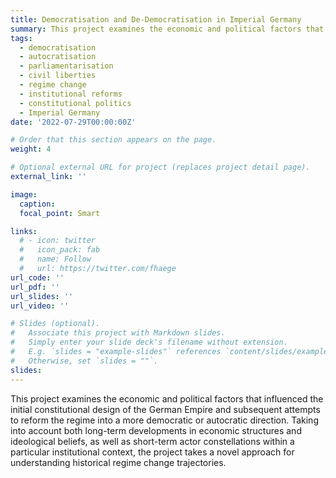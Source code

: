 ```yaml
---
title: Democratisation and De-Democratisation in Imperial Germany
summary: This project examines the economic and political factors that influenced the initial constitutional design of the German Empire and subsequent attempts to reform the regime into a more democratic or autocratic direction. Taking into account both long-term developments in economic structures and ideological beliefs, as well as short-term actor constellations within a particular institutional context, the project takes a novel approach for understanding historical regime change trajectories.
tags:
  - democratisation
  - autocratisation
  - parliamentarisation
  - civil liberties
  - regime change
  - institutional reforms
  - constitutional politics
  - Imperial Germany
date: '2022-07-29T00:00:00Z'

# Order that this section appears on the page.
weight: 4

# Optional external URL for project (replaces project detail page).
external_link: ''

image:
  caption: 
  focal_point: Smart

links:
  # - icon: twitter
  #   icon_pack: fab
  #   name: Follow
  #   url: https://twitter.com/fhaege
url_code: ''
url_pdf: ''
url_slides: ''
url_video: ''

# Slides (optional).
#   Associate this project with Markdown slides.
#   Simply enter your slide deck's filename without extension.
#   E.g. `slides = "example-slides"` references `content/slides/example-slides.md`.
#   Otherwise, set `slides = ""`.
slides: 
---
```


This project examines the economic and political factors that influenced the initial constitutional design of the German Empire and subsequent attempts to reform the regime into a more democratic or autocratic direction. Taking into account both long-term developments in economic structures and ideological beliefs, as well as short-term actor constellations within a particular institutional context, the project takes a novel approach for understanding historical regime change trajectories.
